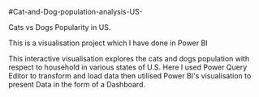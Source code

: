 #Cat-and-Dog-population-analysis-US-

Cats vs Dogs Popularity in US.

This is a visualisation project which I have done in Power BI

This interactive visualisation explores the cats and dogs population with respect to household in various states of U.S. Here I used Power Query Editor to transform and load data then utilised Power BI's visualisation to present Data in the form of a Dashboard.
